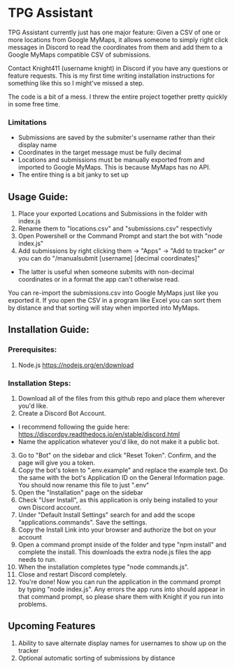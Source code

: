 # TPG Assistant

TPG Assistant currently just has one major feature: Given a CSV of one or more locations from Google MyMaps, it allows someone to simply right click messages in Discord to read the coordinates from them and add them to a Google MyMaps compatible CSV of submissions. 

Contact Knight411 (username knight) in Discord if you have any questions or feature requests. This is my first time writing installation instructions for something like this so I might've missed a step.

The code is a bit of a mess. I threw the entire project together pretty quickly in some free time.

### Limitations
- Submissions are saved by the submiter's username rather than their display name
- Coordinates in the target message must be fully decimal
- Locations and submissions must be manually exported from and imported to Google MyMaps. This is because MyMaps has no API.
- The entire thing is a bit janky to set up

## Usage Guide:
1. Place your exported Locations and Submissions in the folder with index.js
2. Rename them to "locations.csv" and "submissions.csv" respectivly
3. Open Powershell or the Command Prompt and start the bot with "node index.js"
4. Add submissions by right clicking them -> "Apps" -> "Add to tracker" *or* you can do "/manualsubmit [username] [decimal coordinates]"
  - The latter is useful when someone submits with non-decimal coordinates or in a format the app can't otherwise read.

You can re-import the submissions.csv into Google MyMaps just like you exported it. If you open the CSV in a program like Excel you can sort them by distance and that sorting will stay when imported into MyMaps.

## Installation Guide:

### Prerequisites:
1. Node.js https://nodejs.org/en/download

### Installation Steps:
1. Download all of the files from this github repo and place them wherever you'd like.
2. Create a Discord Bot Account.
  - I recommend following the guide here: https://discordpy.readthedocs.io/en/stable/discord.html
  - Name the application whatever you'd like, do not make it a public bot.
3. Go to "Bot" on the sidebar and click "Reset Token". Confirm, and the page will give you a token.
4. Copy the bot's token to ".env.example" and replace the example text. Do the same with the bot's Application ID on the General Information page. You should now rename this file to just ".env"
5. Open the "Installation" page on the sidebar
6. Check "User Install", as this application is only being installed to your own Discord account.
7. Under "Default Install Settings" search for and add the scope "applications.commands". Save the settings.
8. Copy the Install Link into your browser and authorize the bot on your account
9. Open a command prompt inside of the folder and type "npm install" and complete the install. This downloads the extra node.js files the app needs to run.
10. When the installation completes type "node commands.js". 
11. Close and restart Discord completely.
12. You're done! Now you can run the application in the command prompt by typing "node index.js". Any errors the app runs into should appear in that command prompt, so please share them with Knight if you run into problems.

## Upcoming Features
1. Ability to save alternate display names for usernames to show up on the tracker
2. Optional automatic sorting of submissions by distance
